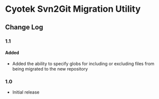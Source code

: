 # Cyotek Svn2Git Migration Utility

## Change Log

### 1.1

#### Added

* Added the ability to specify globs for including or excluding
  files from being migrated to the new repository  

### 1.0

* Initial release
